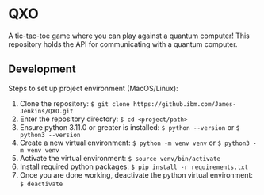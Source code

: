 # QXO

A tic-tac-toe game where you can play against a quantum computer!
This repository holds the API for communicating with a quantum computer.

## Development

Steps to set up project environment (MacOS/Linux):

1. Clone the repository: `$ git clone https://github.ibm.com/James-Jenkins/QXO.git`
2. Enter the repository directory: `$ cd <project/path>`
3. Ensure python 3.11.0 or greater is installed: `$ python --version` or `$ python3 --version`
4. Create a new virtual environment: `$ python -m venv venv` or `$ python3 -m venv venv`
5. Activate the virtual environment: `$ source venv/bin/activate`
6. Install required python packages: `$ pip install -r requirements.txt`
7. Once you are done working, deactivate the python virtual environment: `$ deactivate`
